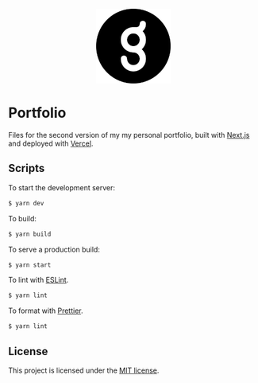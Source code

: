 <p align="center">
  <img src="assets/img/logo.png" height="150">
</p>

# Portfolio

Files for the second version of my my personal portfolio, built with [Next.js](https://nextjs.org/) and deployed with [Vercel](https://vercel.com/solutions/nextjs?utm_source=next-site&utm_medium=banner&utm_campaign=next-website).

## Scripts

To start the development server:

```sh
$ yarn dev
```

To build:

```sh
$ yarn build
```

To serve a production build:

```sh
$ yarn start
```

To lint with [ESLint](https://eslint.org/).

```sh
$ yarn lint
```

To format with [Prettier](https://prettier.io/).

```sh
$ yarn lint
```

## License

This project is licensed under the [MIT license](https://opensource.org/licenses/MIT).
